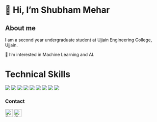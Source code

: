 # 👋 Hi, I’m Shubham Mehar
## About me

I am a second year undergraduate student at Ujjain Engineering College, Ujjain.

👀 I’m interested in Machine Learning and AI. 

# Technical Skills

<img src="https://img.shields.io/badge/-pandas-orange"> <img src="https://img.shields.io/badge/-numpy-blue"> <img src="https://img.shields.io/badge/-seaborn-brightgreen"> <img src="https://img.shields.io/badge/-C%20&%20C++-659ad2?style=flat&logo=c%2B%2B&logoColor=ffffff"> <img src="https://img.shields.io/badge/-Python%203-blue?style=flat&logo=python&logoColor=yellow"> <img src = "https://img.shields.io/badge/-HTML5-E34F26?style=flat&logo=html5&logoColor=white"> <img src = "https://img.shields.io/badge/-CSS3-1572B6?style=flat&logo=css3&logoColor=white"> <img src="https://img.shields.io/badge/-Bootstrap-563D7C?style=flat&logo=bootstrap&logoColor=white"> <img src="https://img.shields.io/badge/-JavaScript-f7df1e?logo=JavaScript&logoColor=000"> <br />





### Contact


<a href="mailto:shubhammehar101@gmail.com">
  <img align="left" alt="Shubham Mehar| Gmail" width="25px" src="https://img.icons8.com/color/48/000000/gmail.png" />
</a>
<a href="https://www.quora.com/profile/Shubham-Mehar-4">
  <img align="left" alt="Shubham Mehar| Quora" width="25px" src="https://www.iconpacks.net/icons/2/free-quora-logo-icon-2439-thumb.png" />
</a>
